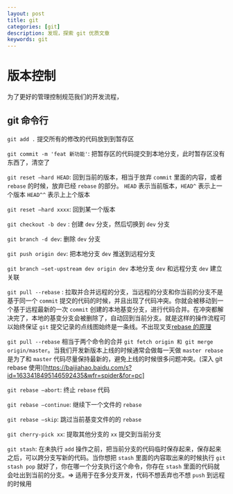 ```yaml
---
layout: post
title: git
categories: [git]
description: 发现，探索 git 优质文章
keywords: git
---
```


# 版本控制

为了更好的管理控制规范我们的开发流程，

## git 命令行

`git add .` 提交所有的修改的代码放到到暂存区

`git commit -m 'feat 新功能'`: 把暂存区的代码提交到本地分支，此时暂存区没有东西了，清空了

`git reset —hard HEAD`: 回到当前的版本，相当于放弃 `commit` 里面的内容，或者 `rebase` 的时候，放弃已经 `rebase` 的部分。 `HEAD` 表示当前版本，`HEAD^` 表示上一个版本 `HEAD^^` 表示上上个版本

`git reset —hard xxxx`: 回到某一个版本

`git checkout -b dev` : 创建 `dev` 分支，然后切换到 `dev` 分支

`git branch -d dev`: 删除 `dev` 分支

`git push origin dev`: 把本地分支 `dev` 推送到远程分支

`git branch —set-upstream dev origin dev` 本地分支 `dev` 和远程分支 `dev` 建立关联

`git pull --rebase` : 拉取并合并远程的分支，当远程的分支和你当前的分支不是基于同一个 `commit` 提交的代码的时候，并且出现了代码冲突。你就会被移动到一个基于远程最新的一次 `commit` 创建的本地基变分支，进行代码合并。在冲突都解决完了，本地的基变分支会被删除了，自动回到当前分支。就是这样的操作流程可以始终保证 `git` 提交记录的点线图始终是一条线。不出现叉支[rebase 的原理](https://www.cnblogs.com/tian874540961/p/12172900.html)

`git pull --rebase` 相当于两个命令的合并 `git fetch origin 和 git merge origin/master`。当我们开发新版本上线的时候通常会做每一天做 `master rebase` 是为了和 `master` 代码尽量保持最新的，避免上线的时候很多问题冲突。(深入 git rebase 使用)[https://baijiahao.baidu.com/s?id=1633418495146592435&wfr=spider&for=pc]

`git rebase —abort`: 终止 `rebase` 代码

`git rebase —continue`: 继续下一个文件的 `rebase`

`git rebase —skip`: 跳过当前基变文件的的 `rebase`

`git cherry-pick xx`: 提取其他分支的 `xx` 提交到当前分支

`git stash`: 在未执行 `add` 操作之前，把当前分支的代码临时保存起来，保存起来之后，可以跨分支写新的代码。当你想把 `stash` 里面的内容取出来的时候执行 `git stash pop` 就好了，你在哪一个分支执行这个命令，你存在 `stash` 里面的代码就会吐出到当前的分支。=> 适用于在多分支开发，代码不想丢弃也不想 `push` 到远程的时候用
